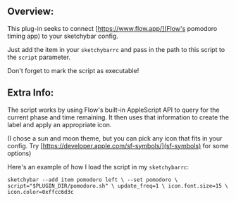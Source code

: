 ## Overview:

This plug-in seeks to connect [https://www.flow.app/](Flow's pomodoro timing app) to your sketchybar config.

Just add the item in your `sketchybarrc` and pass in the path to this script to the `script` parameter.

Don't forget to mark the script as executable!

## Extra Info:
The script works by using Flow's built-in AppleScript API to query for the current phase and time remaining.
It then uses that information to create the label and apply an appropriate icon. 

(I chose a sun and moon theme, but you can pick any icon that fits in your config. Try [https://developer.apple.com/sf-symbols/](sf-symbols) for some options)

Here's an example of how I load the script in my `sketchybarrc`:

`
sketchybar --add item pomodoro left \
  --set pomodoro \
  script="$PLUGIN_DIR/pomodoro.sh" \
  update_freq=1 \
  icon.font.size=15 \
  icon.color=0xffcc6d3c
`
